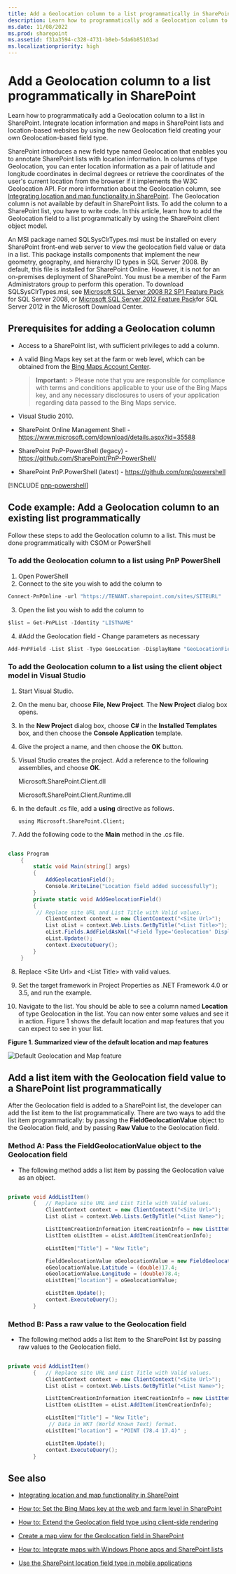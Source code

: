 ```yaml
---
title: Add a Geolocation column to a list programmatically in SharePoint
description: Learn how to programmatically add a Geolocation column to a list in SharePoint. Integrate location information and maps in SharePoint lists and location-based websites by using the new Geolocation field creating your own Geolocation-based field type.
ms.date: 11/08/2022
ms.prod: sharepoint
ms.assetid: f31a3594-c328-4731-b8eb-5da6b85103ad
ms.localizationpriority: high
---
```

# Add a Geolocation column to a list programmatically in SharePoint

Learn how to programmatically add a Geolocation column to a list in SharePoint. Integrate location information and maps in SharePoint lists and location-based websites by using the new Geolocation field creating your own Geolocation-based field type.

SharePoint introduces a new field type named Geolocation that enables you to annotate SharePoint lists with location information. In columns of type Geolocation, you can enter location information as a pair of latitude and longitude coordinates in decimal degrees or retrieve the coordinates of the user's current location from the browser if it implements the W3C Geolocation API. For more information about the Geolocation column, see [Integrating location and map functionality in SharePoint](integrating-location-and-map-functionality-in-sharepoint.md). The Geolocation column is not available by default in SharePoint lists. To add the column to a SharePoint list, you have to write code. In this article, learn how to add the Geolocation field to a list programmatically by using the SharePoint client object model.
  
    
    

An MSI package named SQLSysClrTypes.msi must be installed on every SharePoint front-end web server to view the geolocation field value or data in a list. This package installs components that implement the new geometry, geography, and hierarchy ID types in SQL Server 2008. By default, this file is installed for SharePoint Online. However, it is not for an on-premises deployment of SharePoint. You must be a member of the Farm Administrators group to perform this operation. To download SQLSysClrTypes.msi, see  [Microsoft SQL Server 2008 R2 SP1 Feature Pack](https://www.microsoft.com/download/details.aspx?id=30437) for SQL Server 2008, or [Microsoft SQL Server 2012 Feature Pack](https://www.microsoft.com/download/details.aspx?id=29065)for SQL Server 2012 in the Microsoft Download Center.
## Prerequisites for adding a Geolocation column
<a name="SP15addgeo_prereq"> </a>


  
    
    

- Access to a SharePoint list, with sufficient privileges to add a column.
    
  
- A valid Bing Maps key set at the farm or web level, which can be obtained from the  [Bing Maps Account Center](https://www.bingmapsportal.com/).
    
    > **Important:**
      > Please note that you are responsible for compliance with terms and conditions applicable to your use of the Bing Maps key, and any necessary disclosures to users of your application regarding data passed to the Bing Maps service. 
- Visual Studio 2010.
- SharePoint Online Management Shell - https://www.microsoft.com/download/details.aspx?id=35588 
- SharePoint PnP-PowerShell (legacy) - https://github.com/SharePoint/PnP-PowerShell/
- SharePoint PnP.PowerShell (latest) - https://github.com/pnp/powershell
    
[!INCLUDE [pnp-powershell](../../includes/snippets/open-source/pnp-powershell.md)]

## Code example: Add a Geolocation column to an existing list programmatically
<a name="SP15addgeo_addcolumn"> </a>

Follow these steps to add the Geolocation column to a list. This must be done programmatically with CSOM or PowerShell
  
### To add the Geolocation column to a list using PnP PowerShell
1. Open PowerShell
2. Connect to the site you wish to add the column to
```csharp
Connect-PnPOnline -url "https://TENANT.sharepoint.com/sites/SITEURL"
``` 
3. Open the list you wish to add the column to
```csharp
$list = Get-PnPList -Identity "LISTNAME"
``` 
4. #Add the Geolocation field - Change parameters as necessary
```csharp
Add-PnPField -List $list -Type GeoLocation -DisplayName "GeoLocationField" -InternalName "GeoLocationField" -AddToDefaultView -Required
``` 


    

### To add the Geolocation column to a list using the client object model in Visual Studio


1. Start Visual Studio.
    
  
2. On the menu bar, choose **File, New Project**. The **New Project** dialog box opens.
    
  
3. In the **New Project** dialog box, choose **C#** in the **Installed Templates** box, and then choose the **Console Application** template.
    
  
4. Give the project a name, and then choose the **OK** button.
    
  
5. Visual Studio creates the project. Add a reference to the following assemblies, and choose **OK**.
    
    Microsoft.SharePoint.Client.dll
    
    Microsoft.SharePoint.Client.Runtime.dll
    
  
6. In the default .cs file, add a **using** directive as follows.
    
     `using Microsoft.SharePoint.Client;`
    
  
7. Add the following code to the **Main** method in the .cs file.
    
```csharp
  
class Program
    {
        static void Main(string[] args)
        {
            AddGeolocationField();
            Console.WriteLine("Location field added successfully");
        }
        private static void AddGeolocationField()
        { 
         // Replace site URL and List Title with Valid values.
            ClientContext context = new ClientContext("<Site Url>"); 
            List oList = context.Web.Lists.GetByTitle("<List Title>");
            oList.Fields.AddFieldAsXml("<Field Type='Geolocation' DisplayName='Location'/>",true, AddFieldOptions.AddToAllContentTypes);                                        
            oList.Update();
            context.ExecuteQuery();
        } 
    }
```

8. Replace \<Site Url\> and \<List Title\> with valid values.
    
  
9.  Set the target framework in Project Properties as .NET Framework 4.0 or 3.5, and run the example.
    
  
10. Navigate to the list. You should be able to see a column named **Location** of type Geolocation in the list. You can now enter some values and see it in action. Figure 1 shows the default location and map features that you can expect to see in your list.
    
   **Figure 1. Summarized view of the default location and map features**

  

  ![Default Geolocation and Map feature](../images/SP15Con_HowToAddGeolocationColumnUpdated_Fig1.png)
  

  

  

## Add a list item with the Geolocation field value to a SharePoint list programmatically
<a name="SP15addgeo_addlistitem"> </a>

After the Geolocation field is added to a SharePoint list, the developer can add the list item to the list programmatically. There are two ways to add the list item programmatically: by passing the **FieldGeolocationValue** object to the Geolocation field, and by passing **Raw Value** to the Geolocation field.
  
    
    

### Method A: Pass the FieldGeolocationValue object to the Geolocation field


- The following method adds a list item by passing the Geolocation value as an object.
    
```csharp
  
private void AddListItem()
        {   // Replace site URL and List Title with Valid values.
            ClientContext context = new ClientContext("<Site Url>");
            List oList = context.Web.Lists.GetByTitle("<List Name>");

            ListItemCreationInformation itemCreationInfo = new ListItemCreationInformation();
            ListItem oListItem = oList.AddItem(itemCreationInfo);

            oListItem["Title"] = "New Title";

            FieldGeolocationValue oGeolocationValue = new FieldGeolocationValue();
            oGeolocationValue.Latitude = (double)17.4;
            oGeolocationValue.Longitude = (double)78.4;
            oListItem["location"] = oGeolocationValue;

            oListItem.Update();
            context.ExecuteQuery();
        }

```


### Method B: Pass a raw value to the Geolocation field


- The following method adds a list item to the SharePoint list by passing raw values to the Geolocation field.
    
```csharp
  
private void AddListItem()
        {   // Replace site URL and List Title with Valid values.
            ClientContext context = new ClientContext("<Site Url>");
            List oList = context.Web.Lists.GetByTitle("<List Name>");

            ListItemCreationInformation itemCreationInfo = new ListItemCreationInformation();
            ListItem oListItem = oList.AddItem(itemCreationInfo);

            oListItem["Title"] = "New Title";
             // Data in WKT (World Known Text) format.
            oListItem["location"] = "POINT (78.4 17.4)" ; 

            oListItem.Update();
            context.ExecuteQuery();
        }

```


## See also
<a name="SP15addgeo_addlresources"> </a>


-  [Integrating location and map functionality in SharePoint](integrating-location-and-map-functionality-in-sharepoint.md)
    
  
-  [How to: Set the Bing Maps key at the web and farm level in SharePoint](how-to-set-the-bing-maps-key-at-the-web-and-farm-level-in-sharepoint.md)
    
  
-  [How to: Extend the Geolocation field type using client-side rendering](how-to-extend-the-geolocation-field-type-using-client-side-rendering.md)
    
  
-  [Create a map view for the Geolocation field in SharePoint](create-a-map-view-for-the-geolocation-field-in-sharepoint.md)
    
  
-  [How to: Integrate maps with Windows Phone apps and SharePoint lists](how-to-integrate-maps-with-windows-phone-apps-and-sharepoint-lists.md)
    
  
-  [Use the SharePoint location field type in mobile applications](https://technet.microsoft.com/library/fp161355%28v=office.15%29.aspx)
    
  

